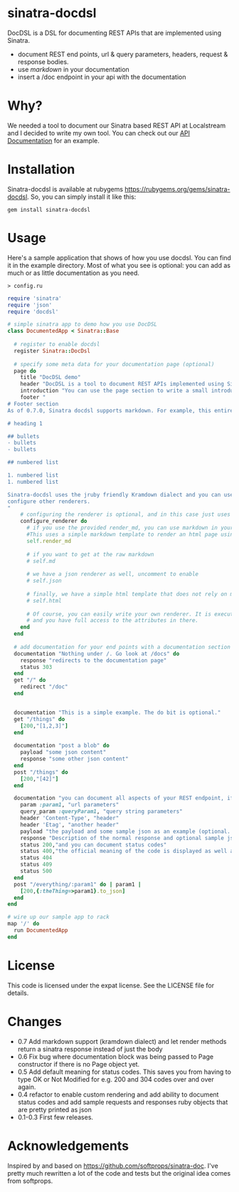 # sinatra-docdsl

DocDSL is a DSL for documenting REST APIs that are implemented using Sinatra. 

- document REST end points, url & query parameters, headers, request & response bodies.
- use *markdown* in your documentation
- insert a /doc endpoint in your api with the documentation

# Why?

We needed a tool to document our Sinatra based REST API at Localstream and I decided to write my own tool. You can check out our [API Documentation](https://localstre.am/api) for an example.

# Installation

Sinatra-docdsl is available at rubygems https://rubygems.org/gems/sinatra-docdsl. So, you can simply install it like this:

    gem install sinatra-docdsl

# Usage

Here's a sample application that shows of how you use docdsl. You can find it in the example directory. Most of what you see is optional: you can add as much or as little documentation as you need. 

    > config.ru
    
``` ruby
require 'sinatra'
require 'json'
require 'docdsl'

# simple sinatra app to demo how you use DocDSL
class DocumentedApp < Sinatra::Base
  
  # register to enable docdsl
  register Sinatra::DocDsl 
  
  # specify some meta data for your documentation page (optional)
  page do      
    title "DocDSL demo"
    header "DocDSL is a tool to document REST APIs implemented using Sinatra"
    introduction "You can use the page section to write a small introduction, add a title, and headers/footers"
    footer "
# Footer section
As of 0.7.0, Sinatra docdsl supports markdown. For example, this entire footer section is written using markdown.

# heading 1

## bullets
- bullets
- bullets

## numbered list

1. numbered list
1. numbered list

Sinatra-docdsl uses the jruby friendly Kramdown dialect and you can use it anywhere, provided you use the markdown renderer (default). Of course you can
configure other renderers.
"
    # configuring the renderer is optional, and in this case just uses the default
    configure_renderer do
      # if you use the provided render_md, you can use markdown in your documentation. 
      #This uses a simple markdown template to render an html page using kramdown
      self.render_md
      
      # if you want to get at the raw markdown
      # self.md
      
      # we have a json renderer as well, uncomment to enable
      # self.json   
      
      # finally, we have a simple html template that does not rely on markdown
      # self.html
            
      # Of course, you can easily write your own renderer. It is executed on the @page_doc object 
      # and you have full access to the attributes in there.
    end
  end
  
  # add documentation for your end points with a documentation section
  documentation "Nothing under /. Go look at /docs" do
    response "redirects to the documentation page"
    status 303
  end
  get "/" do
    redirect "/doc"
  end


  documentation "This is a simple example. The do bit is optional."
  get "/things" do
    [200,"[1,2,3]"]
  end
  
  documentation "post a blob" do
    payload "some json content"
    response "some other json content"
  end
  post "/things" do
    [200,"[42]"]
  end

  documentation "you can document all aspects of your REST endpoint, if you want." do
    param :param1, "url parameters"
    query_param :queryParam1, "query string parameters"
    header 'Content-Type', "header"
    header 'Etag', "another header"
    payload "the payload and some sample json as an example (optional. The example can be any ruby object that implements to_json)", {:gimme=>"danger"}
    response "Description of the normal response and optional sample json. The example can be any ruby object that implements to_json.", {:some_field=>'sample value'}
    status 200,"and you can document status codes"
    status 400,"the official meaning of the code is displayed as well and the explanation is optional as you can see below"
    status 404
    status 409
    status 500
  end
  post "/everything/:param1" do | param1 |    
    [200,{:theThing=>param1}.to_json]
  end
end

# wire up our sample app to rack
map '/' do
  run DocumentedApp
end
```

# License

This code is licensed under the expat license. See the LICENSE file for details.

# Changes

- 0.7 Add markdown support (kramdown dialect) and let render methods return a sinatra response instead of just the body
- 0.6 Fix bug where documentation block was being passed to Page constructor if there is no Page object yet.
- 0.5 Add default meaning for status codes. This saves you from having to type OK or Not Modified for e.g. 200 and 304 codes over and over again.
- 0.4 refactor to enable custom rendering and add ability to document status codes and add sample requests and responses ruby objects that are pretty printed as json
- 0.1-0.3 First few releases. 

        
# Acknowledgements

Inspired by and based on https://github.com/softprops/sinatra-doc. I've pretty much rewritten a lot of the code and tests but the original idea comes from softprops.

